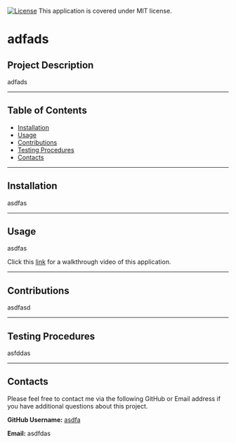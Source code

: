 
[![License](https://img.shields.io/badge/License-MIT-blue.svg)](https://opensource.org/licenses/MIT)
  This application is covered under MIT license.

# **adfads**

## **Project Description**
adfads

---
## **Table of Contents**
- <a href="#installation">Installation</a>
- <a href="#usage">Usage</a>
- <a href="#contributions">Contributions</a>
- <a href="#testing-procedures">Testing Procedures</a>
- <a href="#contacts">Contacts</a>

---
## **Installation**
asdfas

---
## **Usage**
asdfas

Click this [link]() for a walkthrough video of this application.

---
## **Contributions**
asdfasd

---
## **Testing Procedures**
asfddas

---
## **Contacts**

Please feel free to contact me via the following GitHub or Email address if you have additional questions about this project.

**GitHub Username:** [asdfa](https://github.com/asdfa)

**Email:** asdfdas
